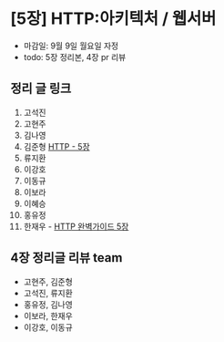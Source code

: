 # [5장] HTTP:아키텍처 / 웹서버

- 마감일: 9월 9일 월요일 자정
- todo: 5장 정리본, 4장 pr 리뷰

## 정리 글 링크

1. 고석진
2. 고현주
3. 김나영
4. 김준형 [HTTP - 5장](https://junjangsee.github.io/2019/09/08/network/network-05/)
5. 류지환
6. 이강호
7. 이동규
8. 이보라
9. 이혜승
10. 홍유정
11. 한재우 - [HTTP 완벽가이드 5장](https://bebiangel.github.io/2019/09/08/http-guide-chap5/)

## 4장 정리글 리뷰 team

- 고현주, 김준형
- 고석진, 류지환
- 홍유정, 김나영
- 이보라, 한재우
- 이강호, 이동규
